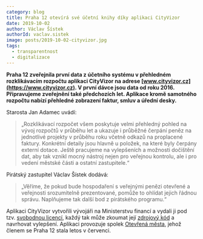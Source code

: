```yaml
---
category: blog
title: Praha 12 otevírá své účetní knihy díky aplikaci CityVizor
date: 2019-10-02
author: Václav Šístek
authorId: vaclav.sistek
image: posts/2019-10-02-cityvizor.jpg
tags:
  - transparentnost
  - digitalizace
---
```


**Praha 12 zveřejnila první data z účetního systému v přehledném rozklikávacím rozpočtu  aplikaci CityVizor na adrese [www.cityvizor.cz](https://www.cityvizor.cz). V první dávce jsou data od roku 2016. Připravujeme zveřejnění také předchozích let. Aplikace kromě samotného rozpočtu nabízí přehledné zobrazení faktur, smluv a úřední desky.**

Starosta Jan Adamec uvádí:
> „Rozklikávací rozpočet všem poskytuje velmi přehledný pohled na vývoj rozpočtů v průběhu let a ukazuje i průběžné čerpání peněz na jednotlivé projekty v průběhu roku včetně odkazů na proplacené faktury. Konkrétní detaily jsou hlavně u položek, na které byly čerpány externí dotace. Ještě pracujeme na vylepšeních a možnosti dočištění dat, aby tak vznikl mocný nástroj nejen pro veřejnou kontrolu, ale i pro vedení městské části a ostatní zastupitele.“

Pirátský zastupitel Václav Šístek dodává:
> „Věříme, že pokud bude hospodaření s veřejnými penězi otevřené a veřejnosti srozumitelně prezentované, pomůže to ohlídat jejich řádnou správu. Naplňujeme tak další bod z pirátského programu.“

Aplikaci CityVizor vytvořili vývojáři na Ministerstvu financí a vydali ji pod tzv. [svobodnou licencí](https://github.com/cityvizor/cityvizor/blob/master/LICENSE), každý tak může zkoumat její [zdrojový kód](https://github.com/cityvizor/cityvizor) a navrhovat vylepšení. Aplikaci provozuje spolek [Otevřená města](https://www.otevrenamesta.cz/), jehož členem se Praha 12 stala letos v červenci.
